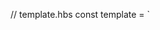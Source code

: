 // template.hbs
const template = `
<!DOCTYPE html>
<html>
<head>
    <meta charset="utf-8">
    <meta name="viewport" content="width=device-width, initial-scale=1.0">
    <title>Your Divine Connection Awaits</title>
    <style>
        /* These styles will be inlined by Juice */
        .email-wrapper {
            width: 100%;
            margin: 0;
            padding: 20px;
            background-color: #000000;
            font-family: Arial, sans-serif;
            color: #FFD700;
        }
        
        .email-container {
            max-width: 600px;
            margin: 0 auto;
            background-color: #0a0a0a;
            border-radius: 8px;
            border: 1px solid #FFD700;
        }
        
        .header {
            padding: 40px 30px;
            text-align: center;
            background: linear-gradient(to bottom, rgba(0,0,0,0.9), rgba(10,10,10,0.95));
            border-radius: 8px 8px 0 0;
            border-bottom: 1px solid #FFD700;
        }
        
        .header-image {
            max-width: 100%;
            height: auto;
            margin-bottom: 20px;
        }
        
        .content {
            padding: 30px;
            background: url('{{backgroundStarsUrl}}') repeat;
            background-size: cover;
        }
        
        .divine-title {
            color: #FFD700;
            font-size: 32px;
            font-weight: bold;
            text-transform: uppercase;
            letter-spacing: 2px;
            margin: 0 0 20px;
            text-align: center;
        }
        
        .result-box {
            margin: 30px 0;
            padding: 30px;
            background: rgba(0, 0, 0, 0.7);
            border-radius: 8px;
            border: 1px solid #FFD700;
            text-align: center;
        }
        
        .goddess-image {
            max-width: 200px;
            height: auto;
            margin: 20px auto;
            border-radius: 50%;
            border: 2px solid #FFD700;
        }
        
        .archetype-name {
            color: #FFD700;
            margin: 20px 0;
            font-size: 24px;
            text-transform: uppercase;
            letter-spacing: 1px;
        }
        
        .progress-bar {
            width: 100%;
            height: 20px;
            background-color: rgba(255, 215, 0, 0.1);
            border-radius: 10px;
            overflow: hidden;
            margin: 5px 0;
            border: 1px solid #FFD700;
        }
        
        .progress-fill {
            height: 100%;
            background: linear-gradient(to right, #FFD700, #FFA500);
            border-radius: 10px;
        }
        
        .cta-button {
            display: inline-block;
            padding: 15px 30px;
            background: linear-gradient(45deg, #FFD700, #FFA500);
            color: #000000;
            text-decoration: none;
            border-radius: 25px;
            font-weight: bold;
            text-transform: uppercase;
            letter-spacing: 1px;
            margin: 20px 0;
        }
        
        .divider {
            border: 0;
            height: 1px;
            background: linear-gradient(to right, transparent, #FFD700, transparent);
            margin: 30px 0;
        }
        
        .footer {
            padding: 30px;
            text-align: center;
            background-color: #000000;
            border-radius: 0 0 8px 8px;
            border-top: 1px solid #FFD700;
        }
        
        .footer a {
            color: #FFD700;
            text-decoration: none;
        }
        
        @media only screen and (max-width: 600px) {
            .email-container {
                width: 100% !important;
            }
            
            .content {
                padding: 20px !important;
            }
            
            .divine-title {
                font-size: 24px;
            }
        }
    </style>
</head>
<body>
    <div class="email-wrapper">
        <div class="email-container">
            <div class="header">
                {{#if headerImage}}
                <img src="{{headerImage}}" alt="Divine Wisdom" class="header-image">
                {{/if}}
                <h1 class="divine-title">✨ INVITE THE DIVINE ✨</h1>
            </div>
            
            <div class="content">
                <p>Dear {{userName}},</p>
                
                <p>Your divine journey has revealed your primary goddess energy:</p>
                
                <div class="result-box">
                    {{#if goddessImage}}
                    <img src="{{goddessImage}}" alt="{{primaryArchetype}}" class="goddess-image">
                    {{/if}}
                    <h2 class="archetype-name">{{primaryArchetype}}</h2>
                    <p>{{archetypeDescription}}</p>
                </div>
                
                <hr class="divider">
                
                <h3>Your Divine Energy Distribution</h3>
                {{#each archetypeScores}}
                <div style="margin-bottom: 15px;">
                    <p>{{name}}</p>
                    <div class="progress-bar">
                        <div class="progress-fill" style="width: {{percentage}}%"></div>
                    </div>
                    <p style="text-align: right; font-size: 14px;">{{percentage}}%</p>
                </div>
                {{/each}}
                
                <div style="text-align: center;">
                    <a href="{{detailsUrl}}" class="cta-button">
                        Explore Your Divine Path
                    </a>
                </div>
                
                <hr class="divider">
                
                <div style="text-align: center;">
                    <p>Share your divine connection:</p>
                    <div>
                        {{#each shareUrls}}
                        <a href="{{this}}" class="cta-button" style="margin: 0 10px;">{{@key}}</a>
                        {{/each}}
                    </div>
                </div>
            </div>
            
            <div class="footer">
                <p>You received this sacred message because you took the Divine Archetype Quiz</p>
                <p>
                    <a href="{{unsubscribeUrl}}">Unsubscribe</a> |
                    <a href="{{privacyUrl}}">Privacy Policy</a>
                </p>
            </div>
        </div>
    </div>
</body>
</html>
`;

// Backend implementation (Node.js with Express)
const express = require('express');
const Handlebars = require('handlebars');
const juice = require('juice');
const nodemailer = require('nodemailer');

const app = express();

app.post('/send-quiz-results', async (req, res) => {
    try {
        // Compile the template
        const compiledTemplate = Handlebars.compile(template);
        
        // Sample data from quiz results
        const templateData = {
            userName: req.body.userName,
            headerImage: "path/to/header-image.jpg",
            goddessImage: "path/to/goddess-image.jpg",
            backgroundStarsUrl: "path/to/stars-bg.jpg",
            primaryArchetype: req.body.primaryArchetype,
            archetypeDescription: req.body.archetypeDescription,
            archetypeScores: [
                { name: "Saraswati", percentage: 85 },
                { name: "Durga", percentage: 70 },
                { name: "Lakshmi", percentage: 65 },
                { name: "Radha/Parvati", percentage: 60 },
                { name: "Kali/Chhinnamasta", percentage: 55 },
                { name: "Baglamukhi/Dhumavati", percentage: 50 }
            ],
            detailsUrl: `https://yoursite.com/results/${req.body.resultId}`,
            shareUrls: {
                Facebook: `https://yoursite.com/share/fb/${req.body.resultId}`,
                Twitter: `https://yoursite.com/share/twitter/${req.body.resultId}`,
                Instagram: `https://yoursite.com/share/ig/${req.body.resultId}`
            },
            unsubscribeUrl: "https://yoursite.com/unsubscribe",
            privacyUrl: "https://yoursite.com/privacy"
        };
        
        // Generate HTML from template
        let html = compiledTemplate(templateData);
        
        // Inline CSS using Juice
        html = juice(html);
        
        // Create Nodemailer transporter
        const transporter = nodemailer.createTransport({
            // Your email service configuration
            host: "smtp.yourservice.com",
            port: 587,
            secure: false,
            auth: {
                user: process.env.EMAIL_USER,
                pass: process.env.EMAIL_PASS
            }
        });
        
        // Send email
        await transporter.sendMail({
            from: '"Divine Archetype Quiz" <quiz@yoursite.com>',
            to: req.body.userEmail,
            subject: "✨ Your Divine Connection Has Been Revealed ✨",
            html: html
        });
        
        res.json({ success: true, message: "Quiz results email sent successfully" });
    } catch (error) {
        console.error('Error sending email:', error);
        res.status(500).json({ success: false, message: "Failed to send email" });
    }
});

module.exports = app;